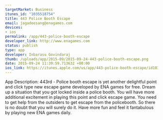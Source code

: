 ```yaml
--- 
targetMarket: Business
itunes_id: "1035518754"
title: 443 Police Booth Escape
email: jagadeesang@enagames.com
devices: 
- ios
permalink: /app/443-police-booth-escape
developer_link: http://www.enagames.com
status: publish
type: app
developer: Inbarasu Govindaraj
thumb: /uploads/app/2015-09/2015-09-24-443-police-booth-escape.png
date: 2015-09-24 11:39:59.713632 +00:00
ios_link: https://itunes.apple.com/us/app/443-police-booth-escape/id1035518754?mt=8
---
```


App Description:
    443rd - Police booth escape is yet another delightful point and click type new escape game developed by ENA games for free. Dream up a situation that you got locked inside a police booth. You will have more additional excitement in playing this point and click escape game. You need to get help from the outsiders to get escape from the policebooth. So there is no doubt that you will surely do it. Have more fun and feel it fantabulous by playing new ENA games daily. 
